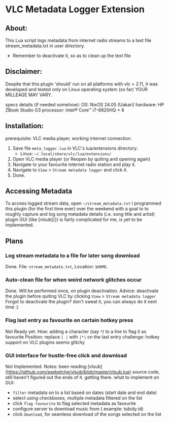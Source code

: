 # VLC Metadata Logger Extension

## About:

This Lua script logs metadata from internet radio streams
to a text file stream_metadata.txt in user directory.

- Remember to deactivate it, so as to clean up the text file

## Disclaimer:

Despite that this plugin 'should' run on all platforms with vlc > 2.11,
it was developed and tested only on Linux operating system (so far)
YOUR MILLEAGE MAY VARY.

specs details (if needed somehow):
OS: NixOS 24.05 (Uakari)
hardware: HP ZBook Studio G3
processor: Intel® Core™ i7-6820HQ × 8

## Installation:

prerequisite: VLC media player, working internet connection.

1. Save file `meta_logger.lua` in VLC's lua/extensions directory:
   - Linux: `~/.local/share/vlc/lua/extensions/`
2. Open VLC media player (or Reopen by quiting and opening again)
3. Navigate to your favourite internet radio station and play it.
4. Navigate to `View` > `Stream metadata logger` and click it.
5. Done.

## Accessing Metadata

To access logged stream data, open `~/stream_metadata.txt`
I programmed this plugin (for the first time ever) over the weekend with a goal to
to roughly capture and log song metadata details (i.e. song title and artist)
plugin GUI (like [vlsub]{}) is fairly complicated for me, is yet to be implemented.

## Plans

### Log stream metadata to a file for later song download

Done.
File: `stream_metadata.txt`,
Location: `$HOME`.

### Auto-clean file for when weird network glitches occur

Done.
Will be performed once, on plugin deactivation.
Advice: deactivate the plugin before quiting VLC by clicking `View` > `Stream metadata logger`
Forgot to deactivate the plugin? don't sweat it, you can always do it next time :)

### Flag last entry as favourite on certain hotkey press

Not Ready yet.
How: adding a character (say `*`) to a line to flag it as favourite
Position: replace `| |` with `|*|` on the last entry
challenge: hotkey support on VLC plugins seems glitchy

### GUI interface for hustle-free click and download

Not Implemented.
Notes: been reading [vlsub]{https://github.com/exebetche/vlsub/blob/master/vlsub.lua} source code, still haven't figured out the ends of it. getting there.
what to implement on GUI:

- `filter` metadata on to a list based on dates (start date and end date)
- select using checkboxes, multiple metadata filtered on the list
- click `flag favourite` to flag selected metadata as favourite
- configure server to download music from ( example: tubidy.id)
- click `download`, for seamless download of the songs selected on the list
